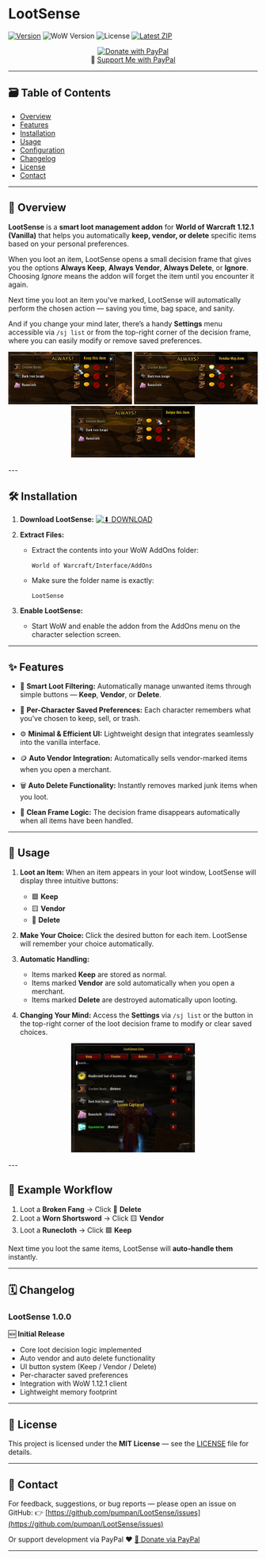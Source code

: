 # LootSense

[![Version](https://img.shields.io/github/v/release/pumpan/LootSense?color=blue\&label=version)](https://github.com/pumpan/LootSense/releases)
![WoW Version](https://img.shields.io/badge/WoW-1.12.1-ff69b4)
![License](https://img.shields.io/badge/license-MIT-green)
[![Latest ZIP](https://img.shields.io/badge/dynamic/json?color=success\&label=Latest\&query=$.assets\[0\].download_count\&url=https://api.github.com/repos/pumpan/LootSense/releases/latest)](https://github.com/pumpan/LootSense/releases/latest)

<p align="center">
  <a href="https://www.paypal.com/donate/?hosted_button_id=JCVW2JFJMBPKE" target="_blank">
    <img src="https://www.paypalobjects.com/en_US/i/btn/btn_donate_LG.gif" alt="Donate with PayPal" style="border: 0;">
  </a>
  <br>
  💙 <a href="https://www.paypal.com/donate/?hosted_button_id=JCVW2JFJMBPKE" target="_blank">Support Me with PayPal</a>
</p>

---

## 🗃️ Table of Contents

* [Overview](#overview)
* [Features](#features)
* [Installation](#installation)
* [Usage](#usage)
* [Configuration](#configuration)
* [Changelog](#changelog)
* [License](#license)
* [Contact](#contact)

---

## 🧠 Overview

**LootSense** is a **smart loot management addon** for **World of Warcraft 1.12.1 (Vanilla)** that helps you automatically **keep, vendor, or delete** specific items based on your personal preferences.

When you loot an item, LootSense opens a small decision frame that gives you the options **Always Keep**, **Always Vendor**, **Always Delete**, or **Ignore**. Choosing *Ignore* means the addon will forget the item until you encounter it again.

Next time you loot an item you've marked, LootSense will automatically perform the chosen action — saving you time, bag space, and sanity.

And if you change your mind later, there’s a handy **Settings** menu accessible via `/sj list` or from the top-right corner of the decision frame, where you can easily modify or remove saved preferences.
<p align="center">
  <img src="/LootSense/keep.jpg" alt="Keep Button" width="250">
  <img src="/LootSense/vendor.jpg" alt="Vendor Button" width="250">
  <img src="/LootSense/delete.jpg" alt="Delete Button" width="250">
</p>
---

## 🛠️ Installation

1. **Download LootSense:**
   [![⬇ DOWNLOAD](https://img.shields.io/github/downloads/pumpan/LootSense/total?style=for-the-badge\&color=00b4d8\&label=⬇+DOWNLOAD)](https://github.com/pumpan/LootSense/releases)

2. **Extract Files:**

   * Extract the contents into your WoW AddOns folder:

     ```
     World of Warcraft/Interface/AddOns
     ```
   * Make sure the folder name is exactly:

     ```
     LootSense
     ```

3. **Enable LootSense:**

   * Start WoW and enable the addon from the AddOns menu on the character selection screen.

---

## ✨ Features

* 🧠 **Smart Loot Filtering:**
  Automatically manage unwanted items through simple buttons — **Keep**, **Vendor**, or **Delete**.

* 💾 **Per-Character Saved Preferences:**
  Each character remembers what you’ve chosen to keep, sell, or trash.

* ⚙️ **Minimal & Efficient UI:**
  Lightweight design that integrates seamlessly into the vanilla interface.

* 🪙 **Auto Vendor Integration:**
  Automatically sells vendor-marked items when you open a merchant.

* 🗑️ **Auto Delete Functionality:**
  Instantly removes marked junk items when you loot.

* 🧩 **Clean Frame Logic:**
  The decision frame disappears automatically when all items have been handled.


---

## 🚀 Usage

1. **Loot an Item:**
   When an item appears in your loot window, LootSense will display three intuitive buttons:

   * 🟩 **Keep**
   * 🟨 **Vendor**
   * 🔴 **Delete**

2. **Make Your Choice:**
   Click the desired button for each item. LootSense will remember your choice automatically.

3. **Automatic Handling:**

   * Items marked **Keep** are stored as normal.
   * Items marked **Vendor** are sold automatically when you open a merchant.
   * Items marked **Delete** are destroyed automatically upon looting.

4. **Changing Your Mind:**
   Access the **Settings** via `/sj list` or the button in the top-right corner of the loot decision frame to modify or clear saved choices.
<p align="center">
  <img src="/LootSense/manage.jpg" alt="Keep Button" width="250">
</p>
---

## 🗾 Example Workflow

1. Loot a **Broken Fang** → Click 🔴 **Delete**
2. Loot a **Worn Shortsword** → Click 🟨 **Vendor**
3. Loot a **Runecloth** → Click 🟩 **Keep**

Next time you loot the same items, LootSense will **auto-handle them** instantly.

---

## 🗓️ Changelog

### **LootSense 1.0.0**

🆕 **Initial Release**

* Core loot decision logic implemented
* Auto vendor and auto delete functionality
* UI button system (Keep / Vendor / Delete)
* Per-character saved preferences
* Integration with WoW 1.12.1 client
* Lightweight memory footprint

---

## 📜 License

This project is licensed under the **MIT License** — see the [LICENSE](LICENSE) file for details.

---

## 📧 Contact

For feedback, suggestions, or bug reports — please open an issue on GitHub:
👉 [https://github.com/pumpan/LootSense/issues](https://github.com/pumpan/LootSense/issues)

Or support development via PayPal ❤️
[💙 Donate via PayPal](https://www.paypal.com/donate/?hosted_button_id=JCVW2JFJMBPKE)

---
